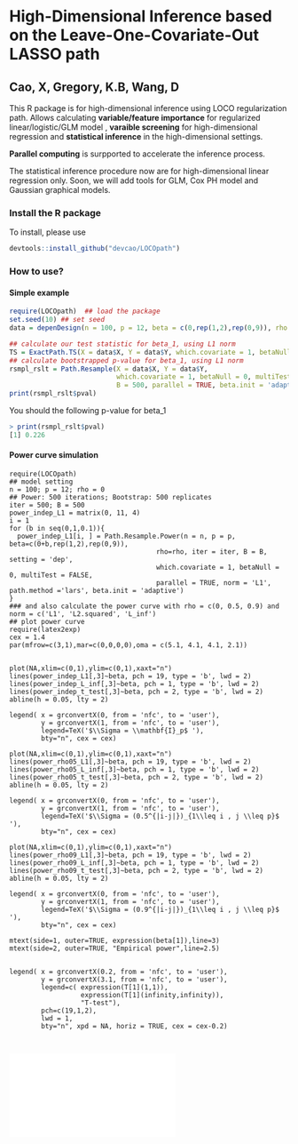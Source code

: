 # High-Dimensional Inference based on the Leave-One-Covariate-Out LASSO path
## Cao, X, Gregory, K.B, Wang, D

This R package is for high-dimensional inference using LOCO regularization path. Allows calculating **variable/feature importance** for regularized linear/logistic/GLM model , **varaible screening** for high-dimensional regression and **statistical inference** in the high-dimensional settings. 

**Parallel computing** is surpported to accelerate the inference process. 

The statistical inference procedure now are for high-dimensional linear regression only. Soon, we will add tools for GLM, Cox PH model and Gaussian graphical models.  

### Install the R package

To install, please use 
```R
devtools::install_github("devcao/LOCOpath")
```

### How to use?
#### Simple example
```R
require(LOCOpath)  ## load the package
set.seed(10) ## set seed
data = depenDesign(n = 100, p = 12, beta = c(0,rep(1,2),rep(0,9)), rho = 0) ## generate some data

## calculate our test statistic for beta_1, using L1 norm
TS = ExactPath.TS(X = data$X, Y = data$Y, which.covariate = 1, betaNull = 0, multiTest = FALSE, norm = 'L1')
## calculate bootstrapped p-value for beta_1, using L1 norm 
rsmpl_rslt = Path.Resample(X = data$X, Y = data$Y, 
                           which.covariate = 1, betaNull = 0, multiTest = FALSE, norm = 'L1', 
                           B = 500, parallel = TRUE, beta.init = 'adaptive', beta.true = 0)
print(rsmpl_rslt$pval)
```
You should the following p-value for beta_1
```R
> print(rsmpl_rslt$pval)
[1] 0.226
```

#### Power curve simulation 
```
require(LOCOpath)
## model setting 
n = 100; p = 12; rho = 0
## Power: 500 iterations; Bootstrap: 500 replicates
iter = 500; B = 500
power_indep_L1 = matrix(0, 11, 4)
i = 1
for (b in seq(0,1,0.1)){
  power_indep_L1[i, ] = Path.Resample.Power(n = n, p = p, beta=c(0+b,rep(1,2),rep(0,9)), 
                                     rho=rho, iter = iter, B = B, setting = 'dep', 
                                     which.covariate = 1, betaNull = 0, multiTest = FALSE, 
                                     parallel = TRUE, norm = 'L1', path.method ='lars', beta.init = 'adaptive')
}
### and also calculate the power curve with rho = c(0, 0.5, 0.9) and norm = c('L1', 'L2.squared', 'L_inf')
## plot power curve 
require(latex2exp)
cex = 1.4
par(mfrow=c(3,1),mar=c(0,0,0,0),oma = c(5.1, 4.1, 4.1, 2.1))


plot(NA,xlim=c(0,1),ylim=c(0,1),xaxt="n")
lines(power_indep_L1[,3]~beta, pch = 19, type = 'b', lwd = 2)
lines(power_indep_L_inf[,3]~beta, pch = 1, type = 'b', lwd = 2)
lines(power_indep_t_test[,3]~beta, pch = 2, type = 'b', lwd = 2)
abline(h = 0.05, lty = 2)

legend( x = grconvertX(0, from = 'nfc', to = 'user'),
        y = grconvertX(1, from = 'nfc', to = 'user'),
        legend=TeX('$\\Sigma = \\mathbf{I}_p$ '),
        bty="n", cex = cex)

plot(NA,xlim=c(0,1),ylim=c(0,1),xaxt="n")
lines(power_rho05_L1[,3]~beta, pch = 19, type = 'b', lwd = 2)
lines(power_rho05_L_inf[,3]~beta, pch = 1, type = 'b', lwd = 2)
lines(power_rho05_t_test[,3]~beta, pch = 2, type = 'b', lwd = 2)
abline(h = 0.05, lty = 2)

legend( x = grconvertX(0, from = 'nfc', to = 'user'),
        y = grconvertX(1, from = 'nfc', to = 'user'),
        legend=TeX('$\\Sigma = (0.5^{|i-j|})_{1\\leq i , j \\leq p}$ '),
        bty="n", cex = cex)

plot(NA,xlim=c(0,1),ylim=c(0,1),xaxt="n")
lines(power_rho09_L1[,3]~beta, pch = 19, type = 'b', lwd = 2)
lines(power_rho09_L_inf[,3]~beta, pch = 1, type = 'b', lwd = 2)
lines(power_rho09_t_test[,3]~beta, pch = 2, type = 'b', lwd = 2)
abline(h = 0.05, lty = 2)

legend( x = grconvertX(0, from = 'nfc', to = 'user'),
        y = grconvertX(1, from = 'nfc', to = 'user'),
        legend=TeX('$\\Sigma = (0.9^{|i-j|})_{1\\leq i , j \\leq p}$ '),
        bty="n", cex = cex)

mtext(side=1, outer=TRUE, expression(beta[1]),line=3)
mtext(side=2, outer=TRUE, "Empirical power",line=2.5)


legend( x = grconvertX(0.2, from = 'nfc', to = 'user'),
        y = grconvertX(3.1, from = 'nfc', to = 'user'),
        legend=c( expression(T[1](1,1)),
                  expression(T[1](infinity,infinity)),
                  "T-test"),
        pch=c(19,1,2),
        lwd = 1,
        bty="n", xpd = NA, horiz = TRUE, cex = cex-0.2)



```
![Optional Text](../master/new_12.pdf)
